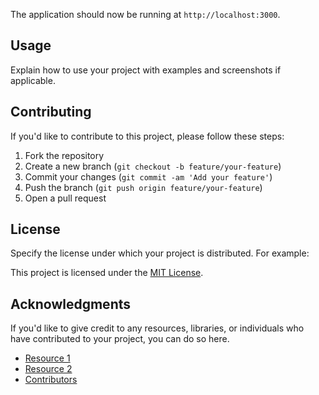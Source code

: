 The application should now be running at `http://localhost:3000`.

## Usage

Explain how to use your project with examples and screenshots if applicable.

## Contributing

If you'd like to contribute to this project, please follow these steps:

1. Fork the repository
2. Create a new branch (`git checkout -b feature/your-feature`)
3. Commit your changes (`git commit -am 'Add your feature'`)
4. Push the branch (`git push origin feature/your-feature`)
5. Open a pull request

## License

Specify the license under which your project is distributed. For example:

This project is licensed under the [MIT License](LICENSE).

## Acknowledgments

If you'd like to give credit to any resources, libraries, or individuals who have contributed to your project, you can do so here.

- [Resource 1](https://example.com)
- [Resource 2](https://example.com)
- [Contributors](https://github.com/your-username/project-name/graphs/contributors)
